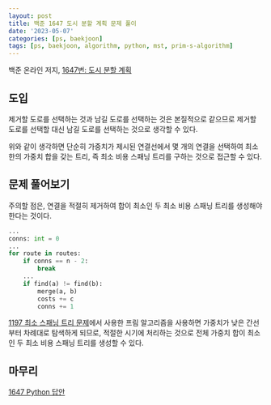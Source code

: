 ```yaml
---
layout: post
title: 백준 1647 도시 분할 계획 문제 풀이
date: '2023-05-07'
categories: [ps, baekjoon]
tags: [ps, baekjoon, algorithm, python, mst, prim-s-algorithm]
---
```


백준 온라인 저지, [1647번: 도시 분할 계획](https://www.acmicpc.net/problem/1647)

## 도입

제거할 도로를 선택하는 것과 남길 도로를 선택하는 것은 본질적으로 같으므로 제거할 도로를 선택할 대신 남길 도로를 선택하는 것으로 생각할 수 있다.

위와 같이 생각하면 단순히 가중치가 제시된 연결선에서 몇 개의 연결을 선택하여 최소한의 가중치 합을 갖는 트리, 즉 최소 비용 스패닝 트리를 구하는 것으로 접근할 수 있다.

## 문제 풀어보기
주의할 점은, 연결을 적절히 제거하여 합이 최소인 두 최소 비용 스패닝 트리를 생성해야한다는 것이다.  

```python
...
conns: int = 0
...
for route in routes:
    if conns == n - 2:
        break
    ...
    if find(a) != find(b):
        merge(a, b)
        costs += c
        conns += 1
```

[1197 최소 스패닝 트리 문제](/posts/2023-05-04-boj-1197)에서 사용한 프림 알고리즘을 사용하면 가중치가 낮은 간선부터 차례대로 탐색하게 되므로, 적절한 시기에 처리하는 것으로 전체 가중치 합이 최소인 두 최소 비용 스패닝 트리를 생성할 수 있다.  

## 마무리

[1647 Python 답안](https://github.com/ShapeLayer/training/blob/main/tasks/online_judge/baekjoon/python/1647.py)
